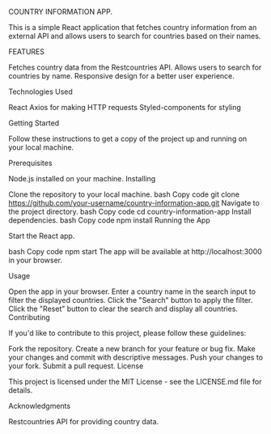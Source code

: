  COUNTRY INFORMATION APP.

This is a simple React application that fetches country information from an external API and allows users to search for countries based on their names.

 FEATURES

Fetches country data from the Restcountries API.
Allows users to search for countries by name.
Responsive design for a better user experience.

Technologies Used

React
Axios for making HTTP requests
Styled-components for styling

Getting Started

Follow these instructions to get a copy of the project up and running on your local machine.

Prerequisites

Node.js installed on your machine.
Installing

Clone the repository to your local machine.
bash
Copy code
git clone https://github.com/your-username/country-information-app.git
Navigate to the project directory.
bash
Copy code
cd country-information-app
Install dependencies.
bash
Copy code
npm install
Running the App

Start the React app.

bash
Copy code
npm start
The app will be available at http://localhost:3000 in your browser.

Usage

Open the app in your browser.
Enter a country name in the search input to filter the displayed countries.
Click the "Search" button to apply the filter.
Click the "Reset" button to clear the search and display all countries.
Contributing

If you'd like to contribute to this project, please follow these guidelines:

Fork the repository.
Create a new branch for your feature or bug fix.
Make your changes and commit with descriptive messages.
Push your changes to your fork.
Submit a pull request.
License

This project is licensed under the MIT License - see the LICENSE.md file for details.

Acknowledgments

Restcountries API for providing country data.
